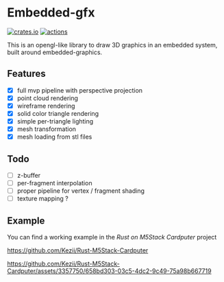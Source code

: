 # Embedded-gfx
<a href="https://crates.io/crates/embedded-gfx"><img alt="crates.io" src="https://img.shields.io/crates/v/embedded-gfx"></a>
<a href="https://github.com/Kezii/embedded-gfx/actions"><img alt="actions" src="https://github.com/Kezii/embedded-gfx/actions/workflows/rust.yml/badge.svg"></a>

This is an opengl-like library to draw 3D graphics in an embedded system, built around embedded-graphics.

## Features

- [x] full mvp pipeline with perspective projection
- [x] point cloud rendering
- [x] wireframe rendering
- [x] solid color triangle rendering
- [x] simple per-triangle lighting
- [x] mesh transformation
- [x] mesh loading from stl files

## Todo
- [ ] z-buffer
- [ ] per-fragment interpolation
- [ ] proper pipeline for vertex / fragment shading
- [ ] texture mapping ?

## Example

You can find a working example in the *Rust on M5Stack Cardputer* project

https://github.com/Kezii/Rust-M5Stack-Cardputer

https://github.com/Kezii/Rust-M5Stack-Cardputer/assets/3357750/658bd303-03c5-4dc2-9c49-75a98b667719
